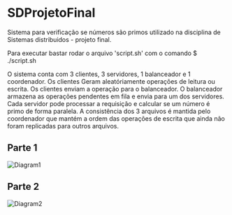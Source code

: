 # SDProjetoFinal
Sistema para verificação se números são primos utilizado na disciplina de Sistemas distribuidos - projeto final.

Para executar bastar rodar o arquivo 'script.sh' com o comando $ ./script.sh

O sistema conta com 3 clientes, 3 servidores, 1 balanceador e 1 coordenador. Os clientes Geram aleatóriamente operações de leitura ou escrita. Os clientes enviam
a operação para o balanceador. O balanceador armazena as operações pendentes em fila e envia para um dos servidores. Cada servidor pode processar a requisição e
calcular se um número é primo de forma paralela. A consistência dos 3 arquivos é mantida pelo coordenador que mantém a ordem das operações de escrita que ainda não
foram replicadas para outros arquivos.

## Parte 1
![Diagram1](https://user-images.githubusercontent.com/65927651/156371057-6d75b085-c065-4a52-9549-5f4479270a88.png)

## Parte 2
![Diagram2](https://user-images.githubusercontent.com/65927651/156371078-275fd18a-6ab1-4774-a3bd-a7d2be31a081.png)

